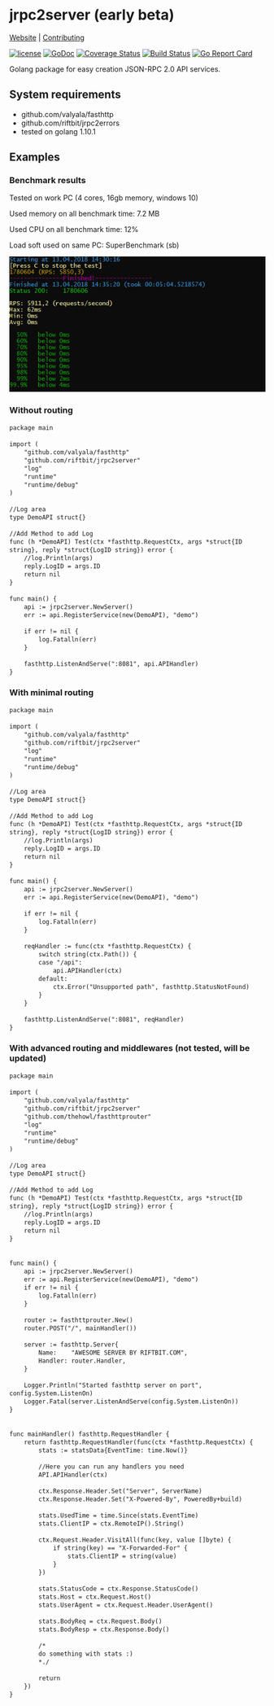 # jrpc2server (early beta)
[Website](https://www.riftbit.com) | [Contributing](https://www.riftbit.com/How-to-Contribute)

[![license](https://img.shields.io/github/license/riftbit/jrpc2server.svg)](LICENSE)
[![GoDoc](http://img.shields.io/badge/go-documentation-blue.svg?style=flat-square)](https://godoc.org/github.com/riftbit/jrpc2server)
[![Coverage Status](https://coveralls.io/repos/github/riftbit/jrpc2server/badge.svg?branch=master)](https://coveralls.io/github/riftbit/jrpc2server?branch=master)
[![Build Status](https://travis-ci.org/riftbit/jrpc2server.svg?branch=master)](https://travis-ci.org/riftbit/jrpc2server)
[![Go Report Card](https://goreportcard.com/badge/github.com/riftbit/jrpc2server)](https://goreportcard.com/report/github.com/riftbit/jrpc2server)

Golang package for easy creation JSON-RPC 2.0 API services.

## System requirements 
- github.com/valyala/fasthttp
- github.com/riftbit/jrpc2errors
- tested on golang 1.10.1

## Examples

### Benchmark results

Tested on work PC (4 cores, 16gb memory, windows 10)

Used memory on all benchmark time: 7.2 MB

Used CPU on all benchmark time: 12%

Load soft used on same PC: SuperBenchmark (sb)

![Benchmark Results](rps_results.png?raw=true "Benchmark Results")

### Without routing

```golang
package main

import (
	"github.com/valyala/fasthttp"
	"github.com/riftbit/jrpc2server"
	"log"
	"runtime"
	"runtime/debug"
)

//Log area
type DemoAPI struct{}

//Add Method to add Log
func (h *DemoAPI) Test(ctx *fasthttp.RequestCtx, args *struct{ID string}, reply *struct{LogID string}) error {
	//log.Println(args)
	reply.LogID = args.ID
	return nil
}

func main() {
	api := jrpc2server.NewServer()
	err := api.RegisterService(new(DemoAPI), "demo")

	if err != nil {
		log.Fatalln(err)
	}

	fasthttp.ListenAndServe(":8081", api.APIHandler)
}
```


### With minimal routing

```golang
package main

import (
	"github.com/valyala/fasthttp"
	"github.com/riftbit/jrpc2server"
	"log"
	"runtime"
	"runtime/debug"
)

//Log area
type DemoAPI struct{}

//Add Method to add Log
func (h *DemoAPI) Test(ctx *fasthttp.RequestCtx, args *struct{ID string}, reply *struct{LogID string}) error {
	//log.Println(args)
	reply.LogID = args.ID
	return nil
}

func main() {
	api := jrpc2server.NewServer()
	err := api.RegisterService(new(DemoAPI), "demo")

	if err != nil {
		log.Fatalln(err)
	}

	reqHandler := func(ctx *fasthttp.RequestCtx) {
		switch string(ctx.Path()) {
		case "/api":
			api.APIHandler(ctx)
		default:
			ctx.Error("Unsupported path", fasthttp.StatusNotFound)
		}
	}

	fasthttp.ListenAndServe(":8081", reqHandler)
}
```

### With advanced routing and middlewares (not tested, will be updated)

```golang
package main

import (
	"github.com/valyala/fasthttp"
	"github.com/riftbit/jrpc2server"
	"github.com/thehowl/fasthttprouter"
	"log"
	"runtime"
	"runtime/debug"
)

//Log area
type DemoAPI struct{}

//Add Method to add Log
func (h *DemoAPI) Test(ctx *fasthttp.RequestCtx, args *struct{ID string}, reply *struct{LogID string}) error {
	//log.Println(args)
	reply.LogID = args.ID
	return nil
}


func main() {
	api := jrpc2server.NewServer()
	err := api.RegisterService(new(DemoAPI), "demo")
	if err != nil {
		log.Fatalln(err)
	}

	router := fasthttprouter.New()
    router.POST("/", mainHandler())

	server := fasthttp.Server{
		Name:    "AWESOME SERVER BY RIFTBIT.COM",
		Handler: router.Handler,
	}

	Logger.Println("Started fasthttp server on port", config.System.ListenOn)
	Logger.Fatal(server.ListenAndServe(config.System.ListenOn))
}


func mainHandler() fasthttp.RequestHandler {
	return fasthttp.RequestHandler(func(ctx *fasthttp.RequestCtx) {
		stats := statsData{EventTime: time.Now()}

        //Here you can run any handlers you need
		API.APIHandler(ctx)

		ctx.Response.Header.Set("Server", ServerName)
		ctx.Response.Header.Set("X-Powered-By", PoweredBy+build)

		stats.UsedTime = time.Since(stats.EventTime)
		stats.ClientIP = ctx.RemoteIP().String()

		ctx.Request.Header.VisitAll(func(key, value []byte) {
			if string(key) == "X-Forwarded-For" {
				stats.ClientIP = string(value)
			}
		})

		stats.StatusCode = ctx.Response.StatusCode()
		stats.Host = ctx.Request.Host()
		stats.UserAgent = ctx.Request.Header.UserAgent()

		stats.BodyReq = ctx.Request.Body()
		stats.BodyResp = ctx.Response.Body()

        /*
        do something with stats :)
        *./

		return
	})
}
```
